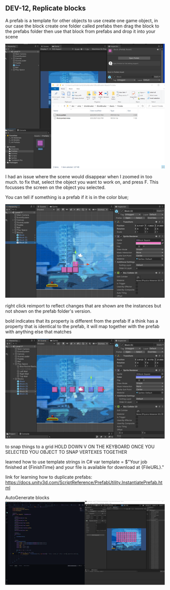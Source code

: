 ## DEV-12, Replicate blocks

A prefab is a template for other objects to use
create one game object, in our case the block
create one folder called prefabs
then drag the block to the prefabs folder
then use that block from prefabs and drop it into your scene

![](../images/DEV-12-A.png)

I had an issue where the scene would disappear when I zoomed in too much.
to fix that, select the object you want to work on, and press F. This focusses the screen on the object you selected.

You can tell if something is a prefab if it is in the color blue;

![](../images/DEV-12-B.png)

right click reimport to reflect changes that are shown are the instances but not shown on the prefab folder's version.


bold indicates that its property is different from the prefab
If a think has a property that is identical to the prefab, it will map together with the prefab with anything else that matches

![](../images/DEV-12-C.png)

to snap things to a grid
HOLD DOWN V ON THE KEYBOARD ONCE YOU SELECTED YOU OBJECT TO SNAP VERTEXES TOGETHER


learned how to use template strings in C#
var template = $"Your job finished at {FinishTime} and your file is available for download at {FileURL}."

link for learning how to duplicate prefabs:
https://docs.unity3d.com/ScriptReference/PrefabUtility.InstantiatePrefab.html

AutoGenerate blocks
![](../images/DEV-12-D.png)